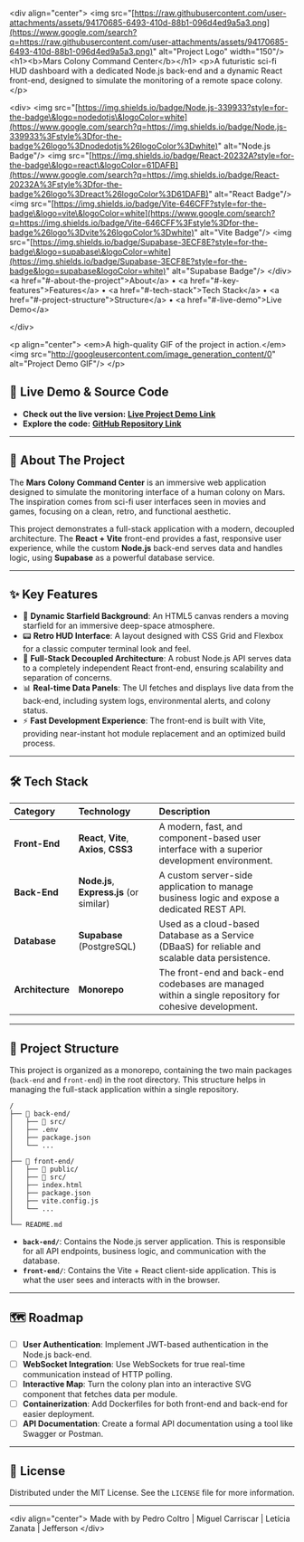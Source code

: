 \<div align="center"\>
\<img src="[https://raw.githubusercontent.com/user-attachments/assets/94170685-6493-410d-88b1-096d4ed9a5a3.png](https://www.google.com/search?q=https://raw.githubusercontent.com/user-attachments/assets/94170685-6493-410d-88b1-096d4ed9a5a3.png)" alt="Project Logo" width="150"/\>
\<h1\>\<b\>Mars Colony Command Center\</b\>\</h1\>
\<p\>A futuristic sci-fi HUD dashboard with a dedicated Node.js back-end and a dynamic React front-end, designed to simulate the monitoring of a remote space colony.\</p\>

\<div\>
\<img src="[https://img.shields.io/badge/Node.js-339933?style=for-the-badge\&logo=nodedotjs\&logoColor=white](https://www.google.com/search?q=https://img.shields.io/badge/Node.js-339933%3Fstyle%3Dfor-the-badge%26logo%3Dnodedotjs%26logoColor%3Dwhite)" alt="Node.js Badge"/\>
\<img src="[https://img.shields.io/badge/React-20232A?style=for-the-badge\&logo=react\&logoColor=61DAFB](https://www.google.com/search?q=https://img.shields.io/badge/React-20232A%3Fstyle%3Dfor-the-badge%26logo%3Dreact%26logoColor%3D61DAFB)" alt="React Badge"/\>
\<img src="[https://img.shields.io/badge/Vite-646CFF?style=for-the-badge\&logo=vite\&logoColor=white](https://www.google.com/search?q=https://img.shields.io/badge/Vite-646CFF%3Fstyle%3Dfor-the-badge%26logo%3Dvite%26logoColor%3Dwhite)" alt="Vite Badge"/\>
\<img src="[https://img.shields.io/badge/Supabase-3ECF8E?style=for-the-badge\&logo=supabase\&logoColor=white](https://img.shields.io/badge/Supabase-3ECF8E?style=for-the-badge&logo=supabase&logoColor=white)" alt="Supabase Badge"/\>
\</div\>
<br>
\<a href="\#-about-the-project"\>About\</a\> •
\<a href="\#-key-features"\>Features\</a\> •
\<a href="\#-tech-stack"\>Tech Stack\</a\> •
\<a href="\#-project-structure"\>Structure\</a\> •
\<a href="\#-live-demo"\>Live Demo\</a\>

\</div\>

\<p align="center"\>
\<em\>A high-quality GIF of the project in action.\</em\><br>
\<img src="http://googleusercontent.com/image_generation_content/0" alt="Project Demo GIF"/\>
\</p\>

## 🚀 Live Demo & Source Code

  - **Check out the live version:** **[Live Project Demo Link](https://your-live-demo-link.com)**
  - **Explore the code:** **[GitHub Repository Link](https://www.google.com/search?q=https://github.com/your-username/your-repo-name)**

-----

## 📖 About The Project

The **Mars Colony Command Center** is an immersive web application designed to simulate the monitoring interface of a human colony on Mars. The inspiration comes from sci-fi user interfaces seen in movies and games, focusing on a clean, retro, and functional aesthetic.

This project demonstrates a full-stack application with a modern, decoupled architecture. The **React + Vite** front-end provides a fast, responsive user experience, while the custom **Node.js** back-end serves data and handles logic, using **Supabase** as a powerful database service.

-----

## ✨ Key Features

  - 🌌 **Dynamic Starfield Background**: An HTML5 canvas renders a moving starfield for an immersive deep-space atmosphere.
  - 📟 **Retro HUD Interface**: A layout designed with CSS Grid and Flexbox for a classic computer terminal look and feel.
  - 📡 **Full-Stack Decoupled Architecture**: A robust Node.js API serves data to a completely independent React front-end, ensuring scalability and separation of concerns.
  - 📊 **Real-time Data Panels**: The UI fetches and displays live data from the back-end, including system logs, environmental alerts, and colony status.
  - ⚡ **Fast Development Experience**: The front-end is built with Vite, providing near-instant hot module replacement and an optimized build process.

-----

## 🛠️ Tech Stack

| Category | Technology | Description |
| :--- | :--- | :--- |
| **Front-End** | **React**, **Vite**, **Axios**, **CSS3** | A modern, fast, and component-based user interface with a superior development environment. |
| **Back-End** | **Node.js**, **Express.js** (or similar) | A custom server-side application to manage business logic and expose a dedicated REST API. |
| **Database** | **Supabase** (PostgreSQL) | Used as a cloud-based Database as a Service (DBaaS) for reliable and scalable data persistence. |
| **Architecture** | **Monorepo** | The front-end and back-end codebases are managed within a single repository for cohesive development. |

-----

## 📁 Project Structure

This project is organized as a monorepo, containing the two main packages (`back-end` and `front-end`) in the root directory. This structure helps in managing the full-stack application within a single repository.

```
/
├── 📁 back-end/
│   ├── 📁 src/
│   ├── .env
│   ├── package.json
│   └── ...
│
├── 📁 front-end/
│   ├── 📁 public/
│   ├── 📁 src/
│   ├── index.html
│   ├── package.json
│   ├── vite.config.js
│   └── ...
│
└── README.md
```

  - **`back-end/`**: Contains the Node.js server application. This is responsible for all API endpoints, business logic, and communication with the database.
  - **`front-end/`**: Contains the Vite + React client-side application. This is what the user sees and interacts with in the browser.

-----

## 🗺️ Roadmap

  - [ ] **User Authentication**: Implement JWT-based authentication in the Node.js back-end.
  - [ ] **WebSocket Integration**: Use WebSockets for true real-time communication instead of HTTP polling.
  - [ ] **Interactive Map**: Turn the colony plan into an interactive SVG component that fetches data per module.
  - [ ] **Containerization**: Add Dockerfiles for both front-end and back-end for easier deployment.
  - [ ] **API Documentation**: Create a formal API documentation using a tool like Swagger or Postman.

-----

## 📄 License

Distributed under the MIT License. See the `LICENSE` file for more information.

-----

\<div align="center"\>
Made with by Pedro Coltro | Miguel Carriscar | Letícia Zanata | Jefferson
\</div\>
